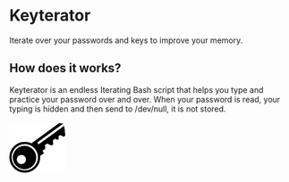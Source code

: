 # Keyterator
Iterate over your passwords and keys to improve your memory.
## How does it works?
Keyterator is an endless Iterating Bash script that helps you type and practice your password over and over. When your password is read, your typing is hidden and then send to /dev/null, it is not stored.
<br>
<br>
<img src="https://github.com/victoroalvarez/keyterator/blob/master/key-1294351_640.png" width="100">
